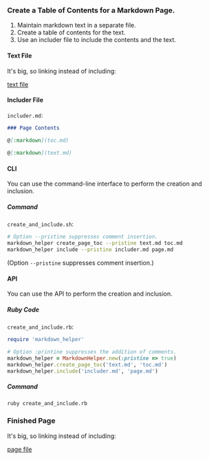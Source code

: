 ### Create a Table of Contents for a Markdown Page.

1.  Maintain markdown text in a separate file.
2.  Create a table of contents for the text.
3.  Use an includer file to include the contents and the text.

#### Text File

It's big, so linking instead of including:

[text file](text.md)

#### Includer File

```includer.md```:
```markdown
### Page Contents
        
@[:markdown](toc.md)

@[:markdown](text.md)
```

#### CLI

You can use the command-line interface to perform the creation and inclusion.

##### Command

```create_and_include.sh```:
```sh
# Option --pristine suppresses comment insertion.
markdown_helper create_page_toc --pristine text.md toc.md
markdown_helper include --pristine includer.md page.md
```

(Option ```--pristine``` suppresses comment insertion.)

#### API

You can use the API to perform the creation and inclusion.

##### Ruby Code

```create_and_include.rb```:
```ruby
require 'markdown_helper'

# Option :printine suppresses the addition of comments.
markdown_helper = MarkdownHelper.new(:pristine => true)
markdown_helper.create_page_toc('text.md', 'toc.md')
markdown_helper.include('includer.md', 'page.md')
```

##### Command

```sh
ruby create_and_include.rb
```

### Finished Page
            
It's big, so linking instead of including:

[page file](page.md)

